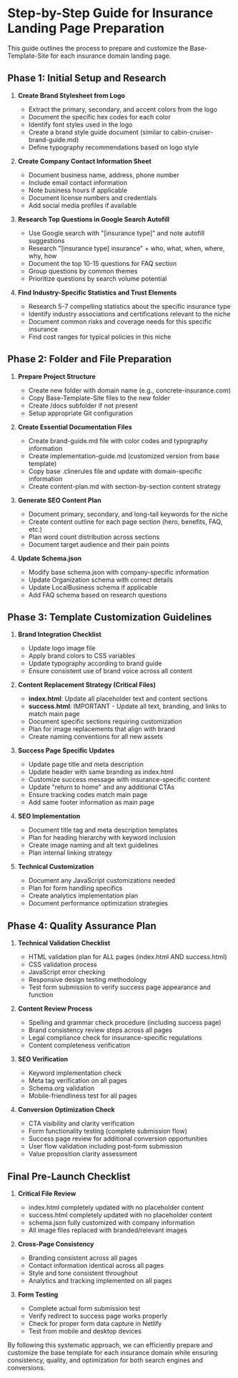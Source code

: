 # Step-by-Step Guide for Insurance Landing Page Preparation

This guide outlines the process to prepare and customize the Base-Template-Site for each insurance domain landing page.

## Phase 1: Initial Setup and Research

1. **Create Brand Stylesheet from Logo**
   - Extract the primary, secondary, and accent colors from the logo
   - Document the specific hex codes for each color
   - Identify font styles used in the logo
   - Create a brand style guide document (similar to cabin-cruiser-brand-guide.md)
   - Define typography recommendations based on logo style

2. **Create Company Contact Information Sheet**
   - Document business name, address, phone number
   - Include email contact information
   - Note business hours if applicable
   - Document license numbers and credentials
   - Add social media profiles if available

3. **Research Top Questions in Google Search Autofill**
   - Use Google search with "[insurance type]" and note autofill suggestions
   - Research "[insurance type] insurance" + who, what, when, where, why, how
   - Document the top 10-15 questions for FAQ section
   - Group questions by common themes
   - Prioritize questions by search volume potential

4. **Find Industry-Specific Statistics and Trust Elements**
   - Research 5-7 compelling statistics about the specific insurance type
   - Identify industry associations and certifications relevant to the niche
   - Document common risks and coverage needs for this specific insurance
   - Find cost ranges for typical policies in this niche

## Phase 2: Folder and File Preparation

1. **Prepare Project Structure**
   - Create new folder with domain name (e.g., concrete-insurance.com)
   - Copy Base-Template-Site files to the new folder
   - Create /docs subfolder if not present
   - Setup appropriate Git configuration

2. **Create Essential Documentation Files**
   - Create brand-guide.md file with color codes and typography information
   - Create implementation-guide.md (customized version from base template)
   - Copy base .clinerules file and update with domain-specific information
   - Create content-plan.md with section-by-section content strategy

3. **Generate SEO Content Plan**
   - Document primary, secondary, and long-tail keywords for the niche
   - Create content outline for each page section (hero, benefits, FAQ, etc.)
   - Plan word count distribution across sections
   - Document target audience and their pain points

4. **Update Schema.json**
   - Modify base schema.json with company-specific information
   - Update Organization schema with correct details
   - Update LocalBusiness schema if applicable
   - Add FAQ schema based on research questions

## Phase 3: Template Customization Guidelines

1. **Brand Integration Checklist**
   - Update logo image file
   - Apply brand colors to CSS variables
   - Update typography according to brand guide
   - Ensure consistent use of brand voice across all content

2. **Content Replacement Strategy (Critical Files)**
   - **index.html**: Update all placeholder text and content sections
   - **success.html**: IMPORTANT - Update all text, branding, and links to match main page
   - Document specific sections requiring customization
   - Plan for image replacements that align with brand
   - Create naming conventions for all new assets

3. **Success Page Specific Updates**
   - Update page title and meta description
   - Update header with same branding as index.html
   - Customize success message with insurance-specific content
   - Update "return to home" and any additional CTAs
   - Ensure tracking codes match main page
   - Add same footer information as main page

4. **SEO Implementation**
   - Document title tag and meta description templates
   - Plan for heading hierarchy with keyword inclusion
   - Create image naming and alt text guidelines
   - Plan internal linking strategy

5. **Technical Customization**
   - Document any JavaScript customizations needed
   - Plan for form handling specifics
   - Create analytics implementation plan
   - Document performance optimization strategies

## Phase 4: Quality Assurance Plan

1. **Technical Validation Checklist**
   - HTML validation plan for ALL pages (index.html AND success.html)
   - CSS validation process
   - JavaScript error checking
   - Responsive design testing methodology
   - Test form submission to verify success page appearance and function

2. **Content Review Process**
   - Spelling and grammar check procedure (including success page)
   - Brand consistency review steps across all pages
   - Legal compliance check for insurance-specific regulations
   - Content completeness verification

3. **SEO Verification**
   - Keyword implementation check
   - Meta tag verification on all pages
   - Schema.org validation
   - Mobile-friendliness test for all pages

4. **Conversion Optimization Check**
   - CTA visibility and clarity verification
   - Form functionality testing (complete submission flow)
   - Success page review for additional conversion opportunities
   - User flow validation including post-form submission
   - Value proposition clarity assessment

## Final Pre-Launch Checklist

1. **Critical File Review**
   - index.html completely updated with no placeholder content
   - success.html completely updated with no placeholder content
   - schema.json fully customized with company information
   - All image files replaced with branded/relevant images

2. **Cross-Page Consistency**
   - Branding consistent across all pages
   - Contact information identical across all pages
   - Style and tone consistent throughout
   - Analytics and tracking implemented on all pages

3. **Form Testing**
   - Complete actual form submission test
   - Verify redirect to success page works properly
   - Check for proper form data capture in Netlify
   - Test from mobile and desktop devices

By following this systematic approach, we can efficiently prepare and customize the base template for each insurance domain while ensuring consistency, quality, and optimization for both search engines and conversions.
